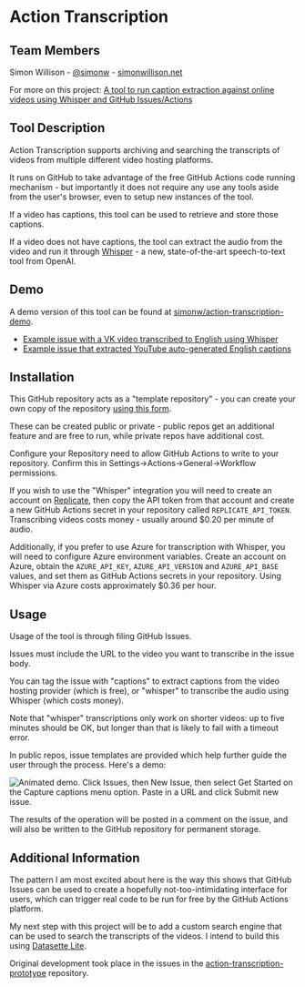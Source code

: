 # Action Transcription

## Team Members

Simon Willison - [@simonw](https://twitter.com/simonw) - [simonwillison.net](https://simonwillison.net/)

For more on this project: [A tool to run caption extraction against online videos using Whisper and GitHub Issues/Actions](https://simonwillison.net/2022/Sep/30/action-transcription/)

## Tool Description

Action Transcription supports archiving and searching the transcripts of videos from multiple different video hosting platforms.

It runs on GitHub to take advantage of the free GitHub Actions code running mechanism - but importantly it does not require any use any tools aside from the user's browser, even to setup new instances of the tool.

If a video has captions, this tool can be used to retrieve and store those captions.

If a video does not have captions, the tool can extract the audio from the video and run it through [Whisper](https://openai.com/blog/whisper/) - a new, state-of-the-art speech-to-text tool from OpenAI.

## Demo

A demo version of this tool can be found at [simonw/action-transcription-demo](https://github.com/simonw/action-transcription-demo).

- [Example issue with a VK video transcribed to English using Whisper](https://github.com/simonw/action-transcription-demo/issues/3)
- [Example issue that extracted YouTube auto-generated English captions](https://github.com/simonw/action-transcription-demo/issues/4)

## Installation

This GitHub repository acts as a "template repository" - you can create your own copy of the repository [using this form](https://github.com/simonw/action-transcription/generate).

These can be created public or private - public repos get an additional feature and are free to run, while private repos have additional cost.

Configure your Repository need to allow GitHub Actions to write to your repository.  Confirm this in Settings->Actions->General->Workflow permissions.

If you wish to use the "Whisper" integration you will need to create an account on [Replicate](https://replicate.com/), then copy the API token from that account and create a new GitHub Actions secret in your repository called `REPLICATE_API_TOKEN`. Transcribing videos costs money - usually around $0.20 per minute of audio.

Additionally, if you prefer to use Azure for transcription with Whisper, you will need to configure Azure environment variables. Create an account on Azure, obtain the `AZURE_API_KEY`, `AZURE_API_VERSION`  and `AZURE_API_BASE` values, and set them as GitHub Actions secrets in your repository. Using Whisper via Azure costs approximately $0.36 per hour.

## Usage

Usage of the tool is through filing GitHub Issues.

Issues must include the URL to the video you want to transcribe in the issue body.

You can tag the issue with "captions" to extract captions from the video hosting provider (which is free), or "whisper" to transcribe the audio using Whisper (which costs money).

Note that "whisper" transcriptions only work on shorter videos: up to five minutes should be OK, but longer than that is likely to fail with a timeout error.

In public repos, issue templates are provided which help further guide the user through the process. Here's a demo:

![Animated demo. Click Issues, then New Issue, then select Get Started on the Capture captions menu option. Paste in a URL and click Submit new issue.](https://user-images.githubusercontent.com/9599/192150032-43b4eb68-aa39-449f-b932-f55a95c4611c.gif)

The results of the operation will be posted in a comment on the issue, and will also be written to the GitHub repository for permanent storage.

## Additional Information

The pattern I am most excited about here is the way this shows that GitHub Issues can be used to create a hopefully not-too-intimidating interface for users, which can trigger real code to be run for free by the GitHub Actions platform.

My next step with this project will be to add a custom search engine that can be used to search the transcripts of the videos. I intend to build this using [Datasette Lite](https://lite.datasette.io/).

Original development took place in the issues in the [action-transcription-prototype](https://github.com/simonw/action-transcription-prototype) repository.

